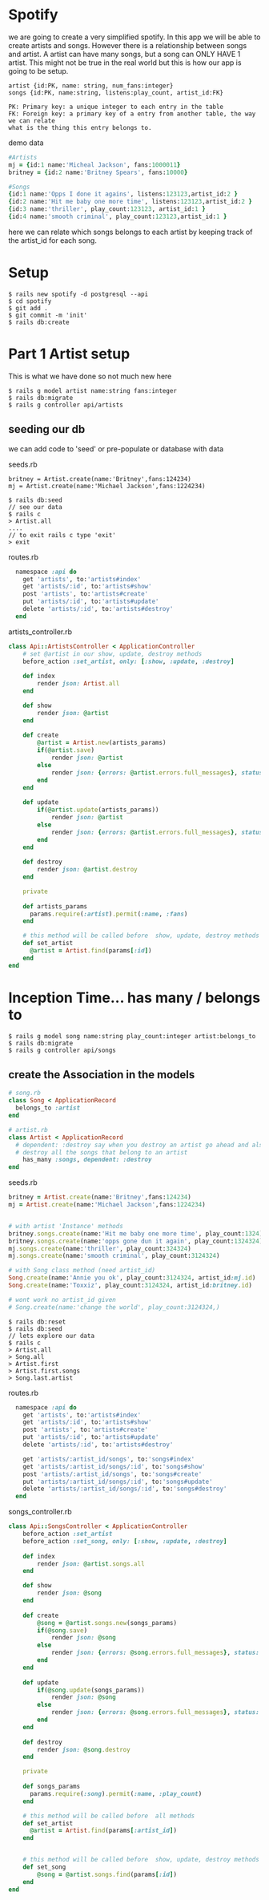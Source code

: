 # Spotify
we are going to create a very simplified spotify. In this app we will be able to create artists and songs. However there is a relationship between songs and artist.  A artist can have many songs, but a song can ONLY HAVE 1 artist.  This might not be true in the real world but this is how our app is going to be setup.

```
artist {id:PK, name: string, num_fans:integer}
songs {id:PK, name:string, listens:play_count, artist_id:FK}

PK: Primary key: a unique integer to each entry in the table
FK: Foreign key: a primary key of a entry from another table, the way we can relate 
what is the thing this entry belongs to.
```

demo data
```ruby
#Artists
mj = {id:1 name:'Micheal Jackson', fans:1000011}
britney = {id:2 name:'Britney Spears', fans:10000}

#Songs
{id:1 name:'Opps I done it agains', listens:123123,artist_id:2 }
{id:2 name:'Hit me baby one more time', listens:123123,artist_id:2 }
{id:3 name:'thriller', play_count:123123, artist_id:1 }
{id:4 name:'smooth criminal', play_count:123123,artist_id:1 }
```

here we can relate which songs belongs to each artist by keeping track of the artist_id for each song.

# Setup
```
$ rails new spotify -d postgresql --api
$ cd spotify
$ git add .
$ git commit -m 'init'
$ rails db:create
```

# Part 1 Artist setup
This is what we have done so not much new here
```
$ rails g model artist name:string fans:integer
$ rails db:migrate
$ rails g controller api/artists
```

## seeding our db
we can add code to 'seed' or pre-populate or database with data

seeds.rb
```
britney = Artist.create(name:'Britney',fans:124234)
mj = Artist.create(name:'Michael Jackson',fans:1224234)
```

```
$ rails db:seed
// see our data
$ rails c
> Artist.all
....
// to exit rails c type 'exit'
> exit
```

routes.rb
```ruby
  namespace :api do
    get 'artists', to:'artists#index'
    get 'artists/:id', to:'artists#show'
    post 'artists', to:'artists#create'
    put 'artists/:id', to:'artists#update'
    delete 'artists/:id', to:'artists#destroy'
  end
```

artists_controller.rb
```ruby
class Api::ArtistsController < ApplicationController
    # set @artist in our show, update, destroy methods
    before_action :set_artist, only: [:show, :update, :destroy]
   
    def index
        render json: Artist.all
    end

    def show
        render json: @artist
    end
   
    def create
        @artist = Artist.new(artists_params)
        if(@artist.save)
            render json: @artist
        else
            render json: {errors: @artist.errors.full_messages}, status: 422
        end
    end
   
    def update
        if(@artist.update(artists_params))
            render json: @artist
        else
            render json: {errors: @artist.errors.full_messages}, status: 422
        end
    end
   
    def destroy
        render json: @artist.destroy
    end

    private
    
    def artists_params
      params.require(:artist).permit(:name, :fans)
    end

    # this method will be called before  show, update, destroy methods
    def set_artist
      @artist = Artist.find(params[:id])
    end
end
```

# Inception Time...  has many / belongs to

```
$ rails g model song name:string play_count:integer artist:belongs_to
$ rails db:migrate
$ rails g controller api/songs
```  
## create the Association in the models

```ruby
# song.rb
class Song < ApplicationRecord
  belongs_to :artist
end

# artist.rb
class Artist < ApplicationRecord
  # dependent: :destroy say when you destroy an artist go ahead and also
  # destroy all the songs that belong to an artist
    has_many :songs, dependent: :destroy
end

```

seeds.rb
```ruby
britney = Artist.create(name:'Britney',fans:124234)
mj = Artist.create(name:'Michael Jackson',fans:1224234)


# with artist 'Instance' methods 
britney.songs.create(name:'Hit me baby one more time', play_count:1324)
britney.songs.create(name:'opps gone dun it again', play_count:1324324)
mj.songs.create(name:'thriller', play_count:324324)
mj.songs.create(name:'smooth criminal', play_count:3124324)

# with Song class method (need artist_id)
Song.create(name:'Annie you ok', play_count:3124324, artist_id:mj.id)
Song.create(name:'Toxxiz', play_count:3124324, artist_id:britney.id)

# wont work no artist_id given
# Song.create(name:'change the world', play_count:3124324,) 
```

```
$ rails db:reset
$ rails db:seed
// lets explore our data
$ rails c
> Artist.all
> Song.all
> Artist.first
> Artist.first.songs
> Song.last.artist
``` 

routes.rb
```ruby
  namespace :api do
    get 'artists', to:'artists#index'
    get 'artists/:id', to:'artists#show'
    post 'artists', to:'artists#create'
    put 'artists/:id', to:'artists#update'
    delete 'artists/:id', to:'artists#destroy'

    get 'artists/:artist_id/songs', to:'songs#index'
    get 'artists/:artist_id/songs/:id', to:'songs#show'
    post 'artists/:artist_id/songs', to:'songs#create'
    put 'artists/:artist_id/songs/:id', to:'songs#update'
    delete 'artists/:artist_id/songs/:id', to:'songs#destroy'
  end
```

songs_controller.rb
```ruby
class Api::SongsController < ApplicationController
    before_action :set_artist
    before_action :set_song, only: [:show, :update, :destroy]
   
    def index
        render json: @artist.songs.all
    end

    def show
        render json: @song
    end
   
    def create
        @song = @artist.songs.new(songs_params)
        if(@song.save)
            render json: @song
        else
            render json: {errors: @song.errors.full_messages}, status: 422
        end
    end
   
    def update
        if(@song.update(songs_params))
            render json: @song
        else
            render json: {errors: @song.errors.full_messages}, status: 422
        end
    end
   
    def destroy
        render json: @song.destroy
    end

    private
    
    def songs_params
      params.require(:song).permit(:name, :play_count)
    end

    # this method will be called before  all methods
    def set_artist
      @artist = Artist.find(params[:artist_id])
    end


    # this method will be called before  show, update, destroy methods
    def set_song
        @song = @artist.songs.find(params[:id])
    end
end
```

